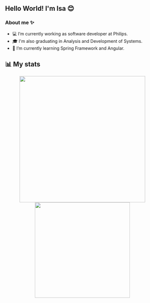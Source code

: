 ## Hello World! I'm Isa 😊
### About me ✨
- 💻 I’m currently working as software developer at Philips.
- 🎓 I'm also graduating in Analysis and Development of Systems.
- 🌱 I’m currently learning Spring Framework and Angular.

## 📊 My stats

<p align="center">
  <a href="https://github.com/anuraghazra/github-readme-stats">
    <img width="410" align="center" src="https://github-readme-stats.vercel.app/api?username=doramrx&count_private=true&show_icons=true&theme=tokyonight&custom_title=Github%20Status"/>
  </a>
  <a href="https://github.com/anuraghazra/convoychat">
    <img width="310" align="center" src="https://github-readme-stats.vercel.app/api/top-langs/?username=doramrx&layout=compact&theme=tokyonight"/>
  </a>
</p>
